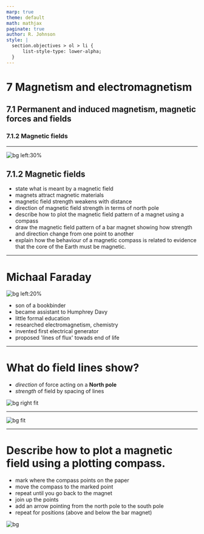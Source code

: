 ```yaml
---
marp: true
theme: default
math: mathjax
paginate: true
author: R. Johnson
style: |
  section.objectives > ol > li {
      list-style-type: lower-alpha;
  }
---
```


# 7 Magnetism and electromagnetism
## 7.1 Permanent and induced magnetism, magnetic forces and fields
### 7.1.2 Magnetic fields

---

<!-- _class: objectives -->

![bg left:30%](https://images.unsplash.com/photo-1492962827063-e5ea0d8c01f5?ixlib=rb-4.0.3&ixid=MnwxMjA3fDB8MHxwaG90by1wYWdlfHx8fGVufDB8fHx8&auto=format&fit=crop&w=2121&q=80)
## 7.1.2 Magnetic fields


- state what is meant by a magnetic field
- magnets attract magnetic materials
- magnetic field strength weakens with distance
- direction of magnetic field strength in terms of north pole
- describe how to plot the magnetic field pattern of a magnet using a compass
- draw the magnetic field pattern of a bar magnet showing how strength and direction change from one point to another
- explain how the behaviour of a magnetic compass is related to evidence that the core of the Earth must be magnetic.

---

# Michaal Faraday

![bg left:20%](https://upload.wikimedia.org/wikipedia/commons/d/da/Michael_Faraday_%281791-1867%29.jpg)

- son of a bookbinder
- became assistant to Humphrey Davy
- little formal education
- researched electromagnetism, chemistry
- invented first electrical generator
- proposed 'lines of flux' towads end of life

---

# What do field lines show?

- _direction_ of force acting on a **North pole**
- _strength_ of field by spacing of lines

![bg right fit](http://i.stack.imgur.com/pDBTW.gif)

---

![bg fit](https://i.stack.imgur.com/fPX3f.png)

---

# Describe how to plot a magnetic field using a plotting compass.

- mark where the compass points on the paper
- move the compass to the marked point
- repeat until you go back to the magnet
- join up the points
- add an arrow pointing from the north pole to the south pole
- repeat for positions (above and below the bar magnet)

![bg](http://i.stack.imgur.com/pDBTW.gif)